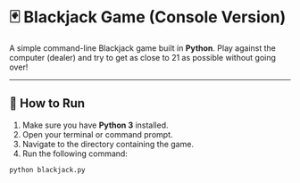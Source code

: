 
# 🃏 Blackjack Game (Console Version)

A simple command-line Blackjack game built in **Python**. Play against the computer (dealer) and try to get as close to 21 as possible without going over!

---

## 🚀 How to Run

1. Make sure you have **Python 3** installed.
2. Open your terminal or command prompt.
3. Navigate to the directory containing the game.
4. Run the following command:

```bash
python blackjack.py
